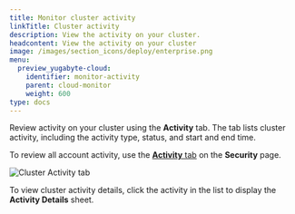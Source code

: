 ```yaml
---
title: Monitor cluster activity
linkTitle: Cluster activity
description: View the activity on your cluster.
headcontent: View the activity on your cluster
image: /images/section_icons/deploy/enterprise.png
menu:
  preview_yugabyte-cloud:
    identifier: monitor-activity
    parent: cloud-monitor
    weight: 600
type: docs
---
```


Review activity on your cluster using the **Activity** tab. The tab lists cluster activity, including the activity type, status, and start and end time.

To review all account activity, use the [**Activity** tab](../../cloud-secure-clusters/cloud-activity/) on the **Security** page.

![Cluster Activity tab](/images/yb-cloud/cloud-clusters-activity.png)

To view cluster activity details, click the activity in the list to display the **Activity Details** sheet.

<!--
## Logged activity

The following table lists the cluster activity that is logged.

| Source | Activity |
| :----- | :------- |
| Cluster | Create cluster<br>Edit cluster<br>Upgrade cluster<br>Pause cluster<br>Resume cluster |
| CMK | Enable CMK<br>Disable CMK<br>Rotate CMK Configuration |
| Read Replica | Create read replica<br>Edit read replica<br>Delete read replica |
| Allow List | Edit IP Allow Lists |
| Metrics Export | Add metrics export<br>Pause metrics export<br>Resume metrics export<br>Remove metrics export |
| Backup | Create backup<br>Delete backup<br>Restore backup | -->
